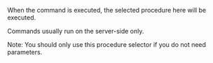 When the command is executed, the selected procedure here will be executed.

Commands usually run on the server-side only.

Note: You should only use this procedure selector if you do not need parameters.